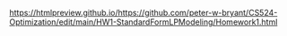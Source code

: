 https://htmlpreview.github.io/https://github.com/peter-w-bryant/CS524-Optimization/edit/main/HW1-StandardFormLPModeling/Homework1.html
